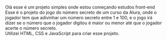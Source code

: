 Olá esse é um projeto simples onde estou começando estudos front-end<br>
Esse é o projeto do jogo do número secreto de um curso da Alura, onde o jogador tem que adivinhar um número secreto entre 1 e 100, e o jogo irá dizer se o número que o jogador digitou é maior ou menor até que o jogador acerte o número secreto.<br>
Utilizei HTML, CSS e JavaScript para criar esse projeto.<br>

